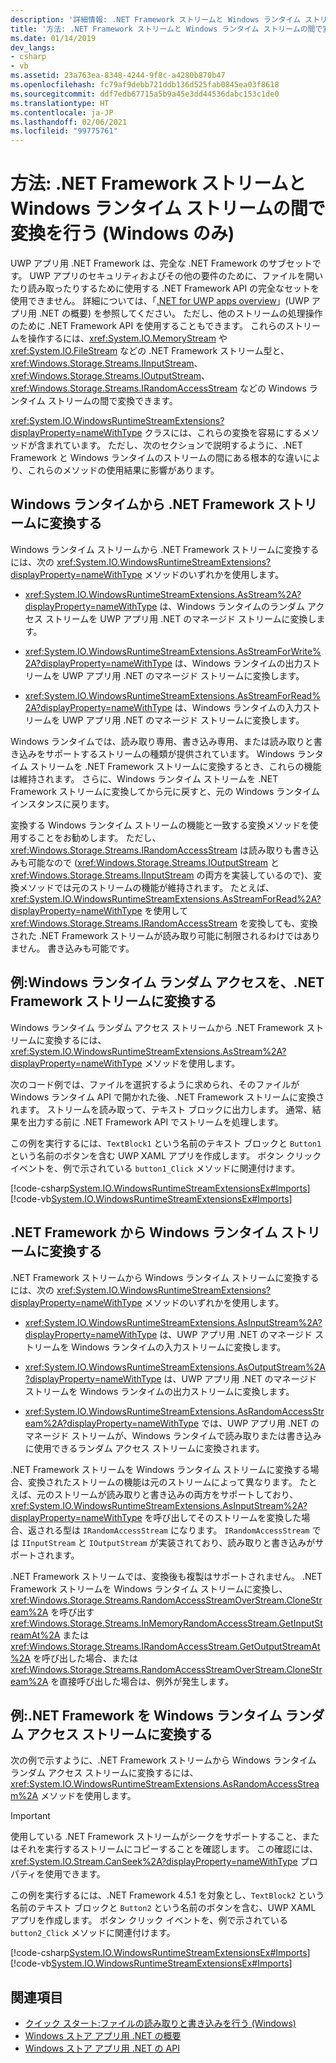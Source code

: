 ```yaml
---
description: '詳細情報: .NET Framework ストリームと Windows ランタイム ストリームの間で変換を行う方法 (Windows のみ)'
title: '方法: .NET Framework ストリームと Windows ランタイム ストリームの間で変換を行う (Windows のみ)'
ms.date: 01/14/2019
dev_langs:
- csharp
- vb
ms.assetid: 23a763ea-8348-4244-9f8c-a4280b870b47
ms.openlocfilehash: fc79af9debb721ddb136d525fab0845ea03f8618
ms.sourcegitcommit: ddf7edb67715a5b9a45e3dd44536dabc153c1de0
ms.translationtype: HT
ms.contentlocale: ja-JP
ms.lasthandoff: 02/06/2021
ms.locfileid: "99775761"
---
```

# <a name="how-to-convert-between-net-framework-and-windows-runtime-streams-windows-only"></a>方法: .NET Framework ストリームと Windows ランタイム ストリームの間で変換を行う (Windows のみ)

UWP アプリ用 .NET Framework は、完全な .NET Framework のサブセットです。 UWP アプリのセキュリティおよびその他の要件のために、ファイルを開いたり読み取ったりするために使用する .NET Framework API の完全なセットを使用できません。 詳細については、「[.NET for UWP apps overview](/previous-versions/windows/apps/br230302(v=vs.140))」(UWP アプリ用 .NET の概要) を参照してください。 ただし、他のストリームの処理操作のために .NET Framework API を使用することもできます。 これらのストリームを操作するには、<xref:System.IO.MemoryStream> や <xref:System.IO.FileStream> などの .NET Framework ストリーム型と、<xref:Windows.Storage.Streams.IInputStream>、<xref:Windows.Storage.Streams.IOutputStream>、<xref:Windows.Storage.Streams.IRandomAccessStream> などの Windows ランタイム ストリームの間で変換できます。

<xref:System.IO.WindowsRuntimeStreamExtensions?displayProperty=nameWithType> クラスには、これらの変換を容易にするメソッドが含まれています。 ただし、次のセクションで説明するように、.NET Framework と Windows ランタイムのストリームの間にある根本的な違いにより、これらのメソッドの使用結果に影響があります。

## <a name="convert-from-a-windows-runtime-to-a-net-framework-stream"></a>Windows ランタイムから .NET Framework ストリームに変換する

Windows ランタイム ストリームから .NET Framework ストリームに変換するには、次の <xref:System.IO.WindowsRuntimeStreamExtensions?displayProperty=nameWithType> メソッドのいずれかを使用します。

- <xref:System.IO.WindowsRuntimeStreamExtensions.AsStream%2A?displayProperty=nameWithType> は、Windows ランタイムのランダム アクセス ストリームを UWP アプリ用 .NET のマネージド ストリームに変換します。
  
- <xref:System.IO.WindowsRuntimeStreamExtensions.AsStreamForWrite%2A?displayProperty=nameWithType> は、Windows ランタイムの出力ストリームを UWP アプリ用 .NET のマネージド ストリームに変換します。
  
- <xref:System.IO.WindowsRuntimeStreamExtensions.AsStreamForRead%2A?displayProperty=nameWithType> は、Windows ランタイムの入力ストリームを UWP アプリ用 .NET のマネージド ストリームに変換します。

Windows ランタイムでは、読み取り専用、書き込み専用、または読み取りと書き込みをサポートするストリームの種類が提供されています。 Windows ランタイム ストリームを .NET Framework ストリームに変換するとき、これらの機能は維持されます。 さらに、Windows ランタイム ストリームを .NET Framework ストリームに変換してから元に戻すと、元の Windows ランタイム インスタンスに戻ります。

変換する Windows ランタイム ストリームの機能と一致する変換メソッドを使用することをお勧めします。 ただし、<xref:Windows.Storage.Streams.IRandomAccessStream> は読み取りも書き込みも可能なので (<xref:Windows.Storage.Streams.IOutputStream> と <xref:Windows.Storage.Streams.IInputStream> の両方を実装しているので)、変換メソッドでは元のストリームの機能が維持されます。 たとえば、<xref:System.IO.WindowsRuntimeStreamExtensions.AsStreamForRead%2A?displayProperty=nameWithType> を使用して <xref:Windows.Storage.Streams.IRandomAccessStream> を変換しても、変換された .NET Framework ストリームが読み取り可能に制限されるわけではありません。 書き込みも可能です。

## <a name="example-convert-windows-runtime-random-access-to-net-framework-stream"></a>例:Windows ランタイム ランダム アクセスを、.NET Framework ストリームに変換する

Windows ランタイム ランダム アクセス ストリームから .NET Framework ストリームに変換するには、<xref:System.IO.WindowsRuntimeStreamExtensions.AsStream%2A?displayProperty=nameWithType> メソッドを使用します。

次のコード例では、ファイルを選択するように求められ、そのファイルが Windows ランタイム API で開かれた後、.NET Framework ストリームに変換されます。 ストリームを読み取って、テキスト ブロックに出力します。 通常、結果を出力する前に .NET Framework API でストリームを処理します。

この例を実行するには、`TextBlock1` という名前のテキスト ブロックと `Button1` という名前のボタンを含む UWP XAML アプリを作成します。 ボタン クリック イベントを、例で示されている `button1_Click` メソッドに関連付けます。

  [!code-csharp[System.IO.WindowsRuntimeStreamExtensionsEx#Imports](~/samples/snippets/csharp/VS_Snippets_CLR_System/system.io.windowsruntimestreamextensionsex/cs/mainpage1.xaml.cs)]
  [!code-vb[System.IO.WindowsRuntimeStreamExtensionsEx#Imports](~/samples/snippets/visualbasic/VS_Snippets_CLR_System/system.io.windowsruntimestreamextensionsex/vb/mainpage1.xaml.vb)]

## <a name="convert-from-a-net-framework-to-a-windows-runtime-stream"></a>.NET Framework から Windows ランタイム ストリームに変換する

.NET Framework ストリームから Windows ランタイム ストリームに変換するには、次の <xref:System.IO.WindowsRuntimeStreamExtensions?displayProperty=nameWithType> メソッドのいずれかを使用します。

- <xref:System.IO.WindowsRuntimeStreamExtensions.AsInputStream%2A?displayProperty=nameWithType> は、UWP アプリ用 .NET のマネージド ストリームを Windows ランタイムの入力ストリームに変換します。
  
- <xref:System.IO.WindowsRuntimeStreamExtensions.AsOutputStream%2A?displayProperty=nameWithType> は、UWP アプリ用 .NET のマネージド ストリームを Windows ランタイムの出力ストリームに変換します。
  
- <xref:System.IO.WindowsRuntimeStreamExtensions.AsRandomAccessStream%2A?displayProperty=nameWithType> では、UWP アプリ用 .NET のマネージド ストリームが、Windows ランタイムで読み取りまたは書き込みに使用できるランダム アクセス ストリームに変換されます。

.NET Framework ストリームを Windows ランタイム ストリームに変換する場合、変換されたストリームの機能は元のストリームによって異なります。 たとえば、元のストリームが読み取りと書き込みの両方をサポートしており、<xref:System.IO.WindowsRuntimeStreamExtensions.AsInputStream%2A?displayProperty=nameWithType> を呼び出してそのストリームを変換した場合、返される型は `IRandomAccessStream` になります。 `IRandomAccessStream` では `IInputStream` と `IOutputStream` が実装されており、読み取りと書き込みがサポートされます。

.NET Framework ストリームでは、変換後も複製はサポートされません。 .NET Framework ストリームを Windows ランタイム ストリームに変換し、<xref:Windows.Storage.Streams.RandomAccessStreamOverStream.CloneStream%2A> を呼び出す <xref:Windows.Storage.Streams.InMemoryRandomAccessStream.GetInputStreamAt%2A> または <xref:Windows.Storage.Streams.IRandomAccessStream.GetOutputStreamAt%2A> を呼び出した場合、または <xref:Windows.Storage.Streams.RandomAccessStreamOverStream.CloneStream%2A> を直接呼び出した場合は、例外が発生します。

## <a name="example-convert-net-framework-to-windows-runtime-random-access-stream"></a>例:.NET Framework を Windows ランタイム ランダム アクセス ストリームに変換する

次の例で示すように、.NET Framework ストリームから Windows ランタイム ランダム アクセス ストリームに変換するには、<xref:System.IO.WindowsRuntimeStreamExtensions.AsRandomAccessStream%2A> メソッドを使用します。

> [!IMPORTANT]
> 使用している .NET Framework ストリームがシークをサポートすること、またはそれを実行するストリームにコピーすることを確認します。 この確認には、 <xref:System.IO.Stream.CanSeek%2A?displayProperty=nameWithType> プロパティを使用できます。

この例を実行するには、.NET Framework 4.5.1 を対象とし、`TextBlock2` という名前のテキスト ブロックと `Button2` という名前のボタンを含む、UWP XAML アプリを作成します。 ボタン クリック イベントを、例で示されている `button2_Click` メソッドに関連付けます。

  [!code-csharp[System.IO.WindowsRuntimeStreamExtensionsEx#Imports](~/samples/snippets/csharp/VS_Snippets_CLR_System/system.io.windowsruntimestreamextensionsex/cs/mainpage2.xaml.cs)]
  [!code-vb[System.IO.WindowsRuntimeStreamExtensionsEx#Imports](~/samples/snippets/visualbasic/VS_Snippets_CLR_System/system.io.windowsruntimestreamextensionsex/vb/mainpage2.xaml.vb)]

## <a name="see-also"></a>関連項目

- [クイック スタート:ファイルの読み取りと書き込みを行う (Windows)](/previous-versions/windows/apps/hh464978(v=win.10))  
- [Windows ストア アプリ用 .NET の概要](/previous-versions/windows/apps/br230302(v=vs.140))  
- [Windows ストア アプリ用 .NET の API](/previous-versions/br230232(v=vs.120))
